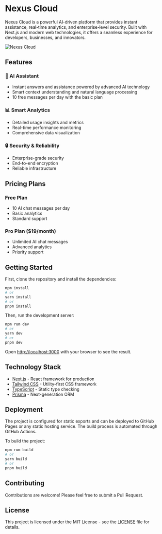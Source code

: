 # Nexus Cloud

Nexus Cloud is a powerful AI-driven platform that provides instant assistance, real-time analytics, and enterprise-level security. Built with Next.js and modern web technologies, it offers a seamless experience for developers, businesses, and innovators.

![Nexus Cloud](https://github.com/user-attachments/assets/f46193cd-9bb4-47a2-bb72-ef57a11ac5b8)

## Features

### 🤖 AI Assistant
- Instant answers and assistance powered by advanced AI technology
- Smart context understanding and natural language processing
- 10 free messages per day with the basic plan

### 📊 Smart Analytics
- Detailed usage insights and metrics
- Real-time performance monitoring
- Comprehensive data visualization

### 🔒 Security & Reliability
- Enterprise-grade security
- End-to-end encryption
- Reliable infrastructure

## Pricing Plans

### Free Plan
- 10 AI chat messages per day
- Basic analytics
- Standard support

### Pro Plan ($19/month)
- Unlimited AI chat messages
- Advanced analytics
- Priority support

## Getting Started

First, clone the repository and install the dependencies:

```bash
npm install
# or
yarn install
# or
pnpm install
```

Then, run the development server:

```bash
npm run dev
# or
yarn dev
# or
pnpm dev
```

Open [http://localhost:3000](http://localhost:3000) with your browser to see the result.

## Technology Stack

- [Next.js](https://nextjs.org/) - React framework for production
- [Tailwind CSS](https://tailwindcss.com/) - Utility-first CSS framework
- [TypeScript](https://www.typescriptlang.org/) - Static type checking
- [Prisma](https://www.prisma.io/) - Next-generation ORM

## Deployment

The project is configured for static exports and can be deployed to GitHub Pages or any static hosting service. The build process is automated through GitHub Actions.

To build the project:

```bash
npm run build
# or
yarn build
# or
pnpm build
```

## Contributing

Contributions are welcome! Please feel free to submit a Pull Request.

## License

This project is licensed under the MIT License - see the [LICENSE](LICENSE) file for details.
